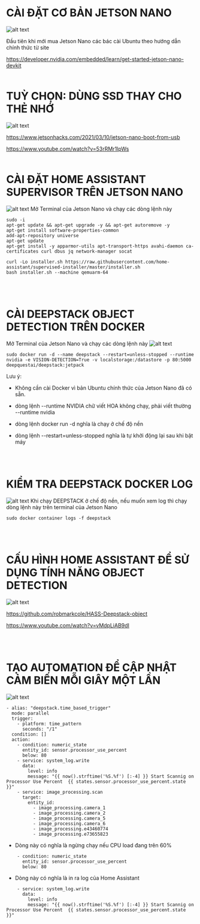 # CÀI ĐẶT CƠ BẢN JETSON NANO
![alt text](https://developer.nvidia.com/sites/default/files/akamai/embedded/images/jetsonNano/gettingStarted/jetson-nano-dev-kit-top-r6-HR-B01.png)

Đầu tiên khi mới mua Jetson Nano các bác cài Ubuntu theo hướng dẫn chính thức từ site 

https://developer.nvidia.com/embedded/learn/get-started-jetson-nano-devkit
<br>
<br>

# TUỲ CHỌN: DÙNG SSD THAY CHO THẺ NHỚ
![alt text](https://img.youtube.com/vi/53rRMr1IpWs/0.jpg)

https://www.jetsonhacks.com/2021/03/10/jetson-nano-boot-from-usb

https://www.youtube.com/watch?v=53rRMr1IpWs
<br>
<br>

# CÀI ĐẶT HOME ASSISTANT SUPERVISOR TRÊN JETSON NANO
![alt text](https://i.ytimg.com/vi/8sHXKs_zvo0/maxresdefault.jpg)
Mở Terminal của Jetson Nano và chạy các dòng lệnh này
```
sudo -i
apt-get update && apt-get upgrade -y && apt-get autoremove -y
apt-get install software-properties-common
add-apt-repository universe
apt-get update
apt-get install -y apparmor-utils apt-transport-https avahi-daemon ca-certificates curl dbus jq network-manager socat

curl -Lo installer.sh https://raw.githubusercontent.com/home-assistant/supervised-installer/master/installer.sh
bash installer.sh --machine qemuarm-64
```
<br>
<br>

# CÀI DEEPSTACK OBJECT DETECTION TRÊN DOCKER

Mở Terminal của Jetson Nano và chạy các dòng lệnh này
![alt text](https://i.ytimg.com/vi/8sHXKs_zvo0/maxresdefault.jpg)
```
sudo docker run -d --name deepstack --restart=unless-stopped --runtime nvidia -e VISION-DETECTION=True -v localstorage:/datastore -p 80:5000 deepquestai/deepstack:jetpack

```
Lưu ý:
* Không cần cài Docker vì bản Ubuntu chính thức của Jetson Nano đã có sẵn.

* dòng lệnh --runtime NVIDIA chữ viết HOA không chạy, phải viết thường  --runtime nvidia

* dòng lệnh docker run -d nghĩa là chạy ở chế độ nền

* dòng lệnh --restart=unless-stopped nghĩa là tự khởi động lại sau khi bật máy
<br>
<br>


# KIỂM TRA DEEPSTACK DOCKER LOG
![alt text](https://i.ytimg.com/vi/8sHXKs_zvo0/maxresdefault.jpg)
Khi chạy DEEPSTACK ở chế độ nền, nếu muốn xem log thì chạy dòng lệnh này trên terminal của Jetson Nano 
```
sudo docker container logs -f deepstack
```
<br>
<br>

# CẤU HÌNH HOME ASSISTANT ĐỂ SỬ DỤNG TÍNH NĂNG OBJECT DETECTION
![alt text](https://img.youtube.com/vi/vMdpLiAB9dI/0.jpg)

https://github.com/robmarkcole/HASS-Deepstack-object

https://www.youtube.com/watch?v=vMdpLiAB9dI

<br>
<br>

# TẠO AUTOMATION ĐỂ CẬP NHẬT CẢM BIẾN MỖI GIÂY MỘT LẦN
![alt text](https://www.home-assistant.io/images/getting-started/automation-editor.png)
```
- alias: "deepstack.time_based_trigger"
  mode: parallel
  trigger:
    - platform: time_pattern
      seconds: "/1"
  condition: []
  action:
    - condition: numeric_state
      entity_id: sensor.processor_use_percent
      below: 80
    - service: system_log.write
      data:
        level: info
        message: "{{ now().strftime('%S.%f') [:-4] }} Start Scannig on Processor Use Percent  {{ states.sensor.processor_use_percent.state }}"
    - service: image_processing.scan
      target:
        entity_id:
          - image_processing.camera_1
          - image_processing.camera_2
          - image_processing.camera_5
          - image_processing.camera_6
          - image_processing.e43460774
          - image_processing.e73655823
```
* Dòng này có nghĩa là ngừng chạy nếu CPU load đang trên 60%
```
    - condition: numeric_state
      entity_id: sensor.processor_use_percent
      below: 80
```
* Dòng này có nghĩa là in ra log của Home Assistant
```
    - service: system_log.write
      data:
        level: info
        message: "{{ now().strftime('%S.%f') [:-4] }} Start Scannig on Processor Use Percent  {{ states.sensor.processor_use_percent.state }}"
```
